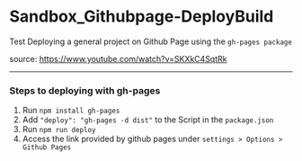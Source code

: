 # Sandbox_Githubpage-DeployBuild

Test Deploying a general project on Github Page using the `gh-pages package`

source: https://www.youtube.com/watch?v=SKXkC4SqtRk

---

### Steps to deploying with gh-pages

1. Run `npm install gh-pages`
2. Add `"deploy": "gh-pages -d dist"` to the Script in the `package.json`
3. Run `npm run deploy`
4. Access the link provided by github pages under `settings > Options > Github Pages`
